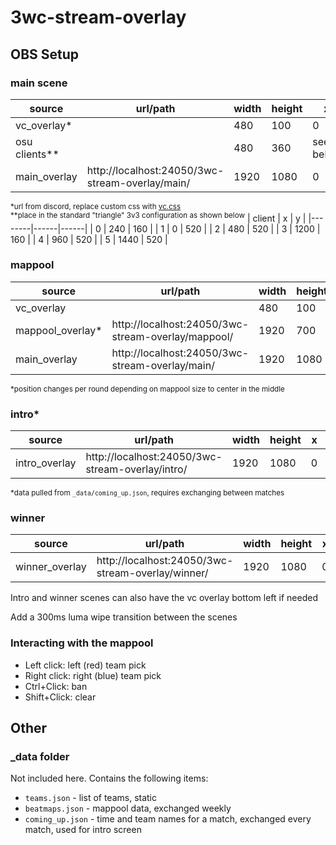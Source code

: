 # 3wc-stream-overlay

## OBS Setup

### main scene  
| source        | url/path                                        | width | height | x         | y         |
|---------------|-------------------------------------------------|-------|--------|-----------|-----------|
| vc_overlay*   |                                                 | 480   | 100    | 0         | 880       |
| osu clients** |                                                 | 480   | 360    | see below | see below |
| main_overlay  | http://localhost:24050/3wc-stream-overlay/main/ | 1920  | 1080   | 0         | 0         |

<sup>*url from discord, replace custom css with [vc.css](vc.css)</sup><br>
<sup>**place in the standard "triangle" 3v3 configuration as shown below</sup>
| client | x    | y    |
|--------|------|------|
| 0      | 240  | 160  |
| 1      | 0    | 520  |
| 2      | 480  | 520  |
| 3      | 1200 | 160  |
| 4      | 960  | 520  |
| 5      | 1440 | 520  |

### mappool
| source           | url/path                                           | width | height | x | y   |
|------------------|----------------------------------------------------|-------|--------|---|-----|
| vc_overlay       |                                                    | 480   | 100    | 0 | 880 |
| mappool_overlay* | http://localhost:24050/3wc-stream-overlay/mappool/ | 1920  | 700    | 0 | 220 |
| main_overlay     | http://localhost:24050/3wc-stream-overlay/main/    | 1920  | 1080   | 0 | 0   |

<sup>*position changes per round depending on mappool size to center in the middle</sup>

### intro*
| source           | url/path                                           | width | height | x | y   |
|------------------|----------------------------------------------------|-------|--------|---|-----|
| intro_overlay    | http://localhost:24050/3wc-stream-overlay/intro/   | 1920  | 1080   | 0 | 0   |

<sup>*data pulled from `_data/coming_up.json`, requires exchanging between matches</sup>

### winner
| source           | url/path                                           | width | height | x | y   |
|------------------|----------------------------------------------------|-------|--------|---|-----|
| winner_overlay   | http://localhost:24050/3wc-stream-overlay/winner/  | 1920  | 1080   | 0 | 0   |

Intro and winner scenes can also have the vc overlay bottom left if needed

Add a 300ms luma wipe transition between the scenes

### Interacting with the mappool
- Left click: left (red) team pick
- Right click: right (blue) team pick
- Ctrl+Click: ban
- Shift+Click: clear

## Other

### _data folder

Not included here. Contains the following items:
- `teams.json` - list of teams, static
- `beatmaps.json` - mappool data, exchanged weekly
- `coming_up.json` - time and team names for a match, exchanged every match, used for intro screen
